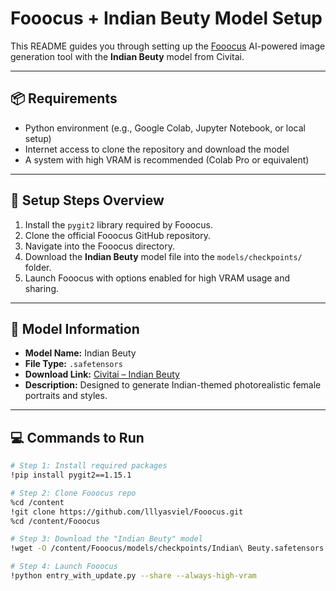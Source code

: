 # Fooocus + Indian Beuty Model Setup

This README guides you through setting up the [Fooocus](https://github.com/lllyasviel/Fooocus) AI-powered image generation tool with the **Indian Beuty** model from Civitai.

---

## 📦 Requirements

- Python environment (e.g., Google Colab, Jupyter Notebook, or local setup)
- Internet access to clone the repository and download the model
- A system with high VRAM is recommended (Colab Pro or equivalent)

---

## 🧭 Setup Steps Overview

1. Install the `pygit2` library required by Fooocus.
2. Clone the official Fooocus GitHub repository.
3. Navigate into the Fooocus directory.
4. Download the **Indian Beuty** model file into the `models/checkpoints/` folder.
5. Launch Fooocus with options enabled for high VRAM usage and sharing.

---

## 🧵 Model Information

- **Model Name:** Indian Beuty  
- **File Type:** `.safetensors`  
- **Download Link:** [Civitai – Indian Beuty](https://civitai.com/models/299307/indian-beuty)  
- **Description:** Designed to generate Indian-themed photorealistic female portraits and styles.

---

## 💻 Commands to Run

```bash
# Step 1: Install required packages
!pip install pygit2==1.15.1

# Step 2: Clone Fooocus repo
%cd /content
!git clone https://github.com/lllyasviel/Fooocus.git
%cd /content/Fooocus

# Step 3: Download the "Indian Beuty" model
!wget -O /content/Fooocus/models/checkpoints/Indian\ Beuty.safetensors https://civitai.com/models/299307/indian-beuty

# Step 4: Launch Fooocus
!python entry_with_update.py --share --always-high-vram
